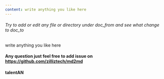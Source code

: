 ```yaml
---
content: write anything you like here
---
```


###### Try to add or edit any file or directory under doc_from and see what change to doc_to


write anything you like here

#### Any question just feel free to add issue on https://github.com/zilliztech/md2md
#### talentAN

